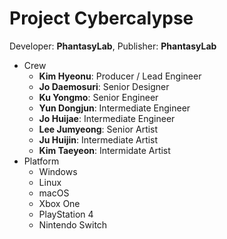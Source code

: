 Project Cybercalypse
====

Developer: **PhantasyLab**, Publisher: **PhantasyLab**

* Crew
  - **Kim Hyeonu**: Producer / Lead Engineer
  - **Jo Daemosuri**: Senior Designer
  - **Ku Yongmo**: Senior Engineer
  - **Yun Dongjun**: Intermediate Engineer
  - **Jo Huijae**: Intermediate Engineer
  - **Lee Jumyeong**: Senior Artist
  - **Ju Huijin**: Intermediate Artist
  - **Kim Taeyeon**: Intermidate Artist
* Platform
  - Windows
  - Linux
  - macOS
  - Xbox One
  - PlayStation 4
  - Nintendo Switch
